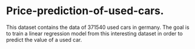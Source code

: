 # Price-prediction-of-used-cars.
This dataset contains the data of 371540 used cars in germany. The goal is to train a linear regression model from this interesting dataset in order to predict the value of a used car.
